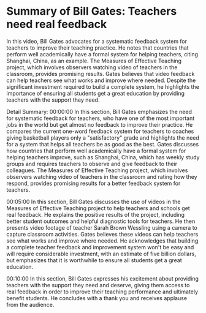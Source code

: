 # Summary of Bill Gates: Teachers need real feedback

In this video, Bill Gates advocates for a systematic feedback system for teachers to improve their teaching practice. He notes that countries that perform well academically have a formal system for helping teachers, citing Shanghai, China, as an example. The Measures of Effective Teaching project, which involves observers watching video of teachers in the classroom, provides promising results. Gates believes that video feedback can help teachers see what works and improve where needed. Despite the significant investment required to build a complete system, he highlights the importance of ensuring all students get a great education by providing teachers with the support they need.

Detail Summary: 
00:00:00
In this section, Bill Gates emphasizes the need for systematic feedback for teachers, who have one of the most important jobs in the world but get almost no feedback to improve their practice. He compares the current one-word feedback system for teachers to coaches giving basketball players only a "satisfactory" grade and highlights the need for a system that helps all teachers be as good as the best. Gates discusses how countries that perform well academically have a formal system for helping teachers improve, such as Shanghai, China, which has weekly study groups and requires teachers to observe and give feedback to their colleagues. The Measures of Effective Teaching project, which involves observers watching video of teachers in the classroom and rating how they respond, provides promising results for a better feedback system for teachers.

00:05:00
In this section, Bill Gates discusses the use of videos in the Measures of Effective Teaching project to help teachers and schools get real feedback. He explains the positive results of the project, including better student outcomes and helpful diagnostic tools for teachers. He then presents video footage of teacher Sarah Brown Wessling using a camera to capture classroom activities. Gates believes these videos can help teachers see what works and improve where needed. He acknowledges that building a complete teacher feedback and improvement system won't be easy and will require considerable investment, with an estimate of five billion dollars, but emphasizes that it is worthwhile to ensure all students get a great education.

00:10:00
In this section, Bill Gates expresses his excitement about providing teachers with the support they need and deserve, giving them access to real feedback in order to improve their teaching performance and ultimately benefit students. He concludes with a thank you and receives applause from the audience.

